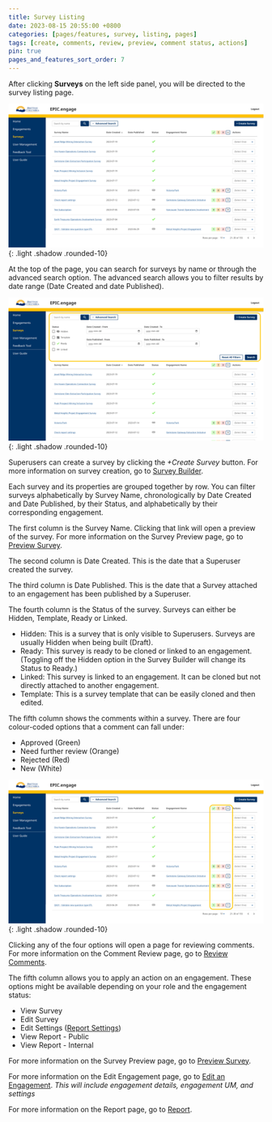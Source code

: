 ```yaml
---
title: Survey Listing
date: 2023-08-15 20:55:00 +0800
categories: [pages/features, survey, listing, pages]
tags: [create, comments, review, preview, comment status, actions]
pin: true
pages_and_features_sort_order: 7
---
```

After clicking **Surveys** on the left side panel, you will be directed to the survey listing page.  

![Survey Listing](/assets/UserGuideImages/Images/survey-listing/survey-listing-photo-of-page.png){: .light .shadow .rounded-10}

At the top of the page, you can search for surveys by name or through the advanced search option. The advanced search allows you to filter results by date range (Date Created and date Published).  

![Advanced Search](/assets/UserGuideImages/Images/survey-listing/survey-listing-survey-advanced-search-drop-down.png){: .light .shadow .rounded-10}

Superusers can create a survey by clicking the *+Create Survey* button. For more information on survey creation, go to [Survey Builder](/met-guide/posts/survey-builder/).

Each survey and its properties are grouped together by row. You can filter surveys alphabetically by Survey Name, chronologically by Date Created and Date Published, by their Status, and alphabetically by their corresponding engagement.

The first column is the Survey Name. Clicking that link will open a preview of the survey. For more information on the Survey Preview page, go to [Preview Survey](/met-guide/posts/preview-survey/).

The second column is Date Created. This is the date that a Superuser created the survey.

The third column is Date Published. This is the date that a Survey attached to an engagement has been published by a Superuser.  

The fourth column is the Status of the survey. Surveys can either be Hidden, Template, Ready or Linked.

- Hidden: This is a survey that is only visible to Superusers. Surveys are usually Hidden when being built (Draft).
- Ready: This survey is ready to be cloned or linked to an engagement. (Toggling off the Hidden option in the Survey Builder will change its Status to Ready.)
- Linked: This survey is linked to an engagement. It can be cloned but not directly attached to another engagement.
- Template: This is a survey template that can be easily cloned and then edited.


The fifth column shows the comments within a survey. There are four colour-coded options that a comment can fall under:
- Approved (Green)
- Need further review (Orange)
- Rejected (Red)
- New (White)

![Comment Column](/assets/UserGuideImages/Images/survey-listing/survey-listing-comment-column.png){: .light .shadow .rounded-10}

Clicking any of the four options will open a page for reviewing comments. For more information on the Comment Review page, go to [Review Comments](/met-guide/posts/review-comments/).

The fifth column allows you to apply an action on an engagement. 
These options might be available depending on your role and the engagement status:

- View Survey 
- Edit Survey
- Edit Settings ([Report Settings](/met-guide/posts/report-settings/))
- View Report - Public
- View Report - Internal

For more information on the Survey Preview page, go to [Preview Survey](/met-guide/posts/preview-survey/).  

For more information on the Edit Engagement page, go to [Edit an Engagement](/met-guide/posts/edit-an-engagement). *This will include engagement details, engagement UM, and settings*

For more information on the Report page, go to [Report](/met-guide/posts/report/).  


